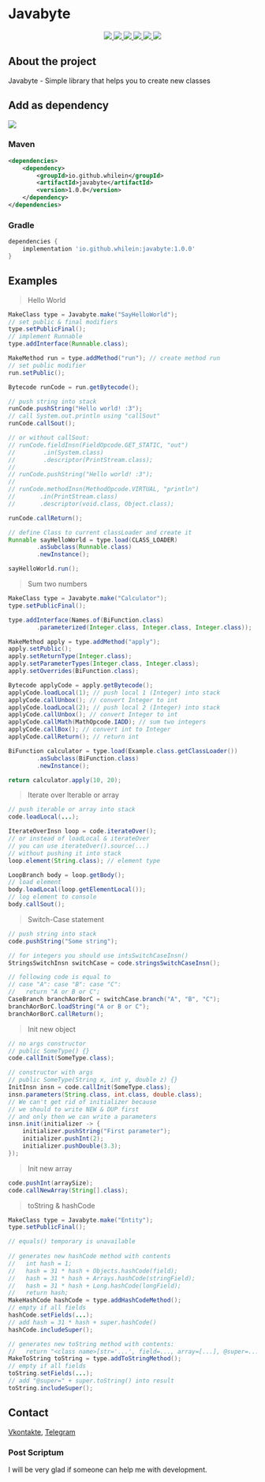 <!-- @formatter:off  -->

# Javabyte

<div align="center">
  <a href="https://github.com/whilein/javabyte/blob/master/LICENSE">
    <img src="https://img.shields.io/github/license/whilein/javabyte">
  </a>

  <a href="https://discord.gg/ANEHruraCc">
    <img src="https://img.shields.io/discord/819859288049844224?logo=discord">
  </a>

  <a href="https://github.com/whilein/javabyte/issues">
    <img src="https://img.shields.io/github/issues/whilein/javabyte">
  </a>

  <a href="https://github.com/whilein/javabyte/pulls">
    <img src="https://img.shields.io/github/issues-pr/whilein/javabyte">
  </a>

  <a href="https://search.maven.org/artifact/io.github.whilein/javabyte">
    <img src="https://img.shields.io/maven-central/v/io.github.whilein/javabyte">
  </a>

  <a href="https://github.com/whilein/javabyte/actions">
    <img src="https://img.shields.io/github/workflow/status/whilein/javabyte/test">
  </a>
</div>

## About the project

Javabyte - Simple library that helps you to create new classes

## Add as dependency

<div>
  <a href="https://search.maven.org/artifact/io.github.whilein/javabyte">
    <img src="https://img.shields.io/maven-central/v/io.github.whilein/javabyte">
  </a>
</div>

### Maven
```xml
<dependencies>
    <dependency>
        <groupId>io.github.whilein</groupId>
        <artifactId>javabyte</artifactId>
        <version>1.0.0</version>
    </dependency>
</dependencies>
```

### Gradle
```groovy
dependencies {
    implementation 'io.github.whilein:javabyte:1.0.0'
}
```

## Examples
> Hello World
```java
MakeClass type = Javabyte.make("SayHelloWorld");
// set public & final modifiers
type.setPublicFinal();
// implement Runnable
type.addInterface(Runnable.class);

MakeMethod run = type.addMethod("run"); // create method run
// set public modifier
run.setPublic();

Bytecode runCode = run.getBytecode();

// push string into stack
runCode.pushString("Hello world! :3");
// call System.out.println using "callSout"
runCode.callSout();

// or without callSout:
// runCode.fieldInsn(FieldOpcode.GET_STATIC, "out")
//        .in(System.class)
//        .descriptor(PrintStream.class);
//
// runCode.pushString("Hello world! :3");
//
// runCode.methodInsn(MethodOpcode.VIRTUAL, "println")
//       .in(PrintStream.class)
//       .descriptor(void.class, Object.class);

runCode.callReturn();

// define Class to current classLoader and create it
Runnable sayHelloWorld = type.load(CLASS_LOADER)
        .asSubclass(Runnable.class)
        .newInstance();

sayHelloWorld.run();
```
> Sum two numbers
```java
MakeClass type = Javabyte.make("Calculator");
type.setPublicFinal();

type.addInterface(Names.of(BiFunction.class)
        .parameterized(Integer.class, Integer.class, Integer.class));

MakeMethod apply = type.addMethod("apply");
apply.setPublic();
apply.setReturnType(Integer.class);
apply.setParameterTypes(Integer.class, Integer.class);
apply.setOverrides(BiFunction.class);

Bytecode applyCode = apply.getBytecode();
applyCode.loadLocal(1); // push local 1 (Integer) into stack
applyCode.callUnbox(); // convert Integer to int
applyCode.loadLocal(2); // push local 2 (Integer) into stack
applyCode.callUnbox(); // convert Integer to int
applyCode.callMath(MathOpcode.IADD); // sum two integers
applyCode.callBox(); // convert int to Integer
applyCode.callReturn(); // return int

BiFunction calculator = type.load(Example.class.getClassLoader())
        .asSubclass(BiFunction.class)
        .newInstance();

return calculator.apply(10, 20);
```
> Iterate over Iterable or array
```java
// push iterable or array into stack
code.loadLocal(...);

IterateOverInsn loop = code.iterateOver();
// or instead of loadLocal & iterateOver 
// you can use iterateOver().source(...)
// without pushing it into stack
loop.element(String.class); // element type

LoopBranch body = loop.getBody();
// load element
body.loadLocal(loop.getElementLocal());
// log element to console
body.callSout();
```
> Switch-Case statement
```java
// push string into stack
code.pushString("Some string");

// for integers you should use intsSwitchCaseInsn()
StringsSwitchInsn switchCase = code.stringsSwitchCaseInsn();

// following code is equal to
// case "A": case "B": case "C":
//   return "A or B or C";
CaseBranch branchAorBorC = switchCase.branch("A", "B", "C");
branchAorBorC.loadString("A or B or C");
branchAorBorC.callReturn();
```
> Init new object
```java
// no args constructor
// public SomeType() {}
code.callInit(SomeType.class);

// constructor with args
// public SomeType(String x, int y, double z) {}
InitInsn insn = code.callInit(SomeType.class);
insn.parameters(String.class, int.class, double.class);
// We can't get rid of initializer because
// we should to write NEW & DUP first
// and only then we can write a parameters
insn.init(initializer -> {
    initializer.pushString("First parameter");
    initializer.pushInt(2);
    initializer.pushDouble(3.3);
});

```
> Init new array
```java
code.pushInt(arraySize);
code.callNewArray(String[].class);
```
> toString & hashCode
```java
MakeClass type = Javabyte.make("Entity");
type.setPublicFinal();

// equals() temporary is unavailable
        
// generates new hashCode method with contents
//   int hash = 1;
//   hash = 31 * hash + Objects.hashCode(field);
//   hash = 31 * hash + Arrays.hashCode(stringField);
//   hash = 31 * hash + Long.hashCode(longField);
//   return hash;
MakeHashCode hashCode = type.addHashCodeMethod();
// empty if all fields
hashCode.setFields(...);
// add hash = 31 * hash + super.hashCode()
hashCode.includeSuper();

// generates new toString method with contents:
//   return "<class name>[str='...', field=..., array=[...], @super=...]
MakeToString toString = type.addToStringMethod();
// empty if all fields
toString.setFields(...);
// add "@super=" + super.toString() into result
toString.includeSuper();
```
## Contact
[Vkontakte](https://vk.com/id623151994),
[Telegram](https://t.me/whilein)

### Post Scriptum

I will be very glad if someone can help me with development.

<!-- @formatter:on  -->
